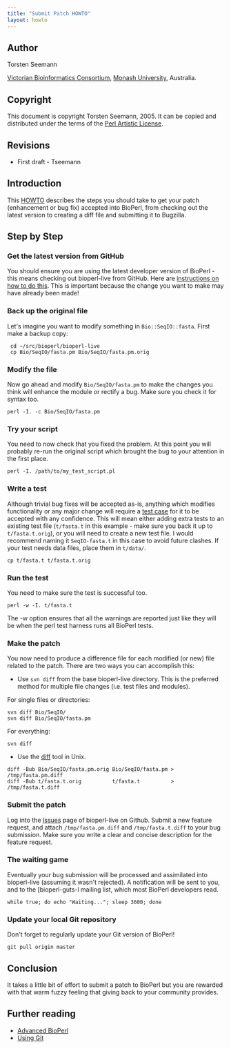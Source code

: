 ```yaml
---
title: "Submit Patch HOWTO"
layout: howto
---
```


Author
------

Torsten Seemann

[Victorian Bioinformatics Consortium](http://www.vicbioinformatics.com), [Monash University](http://www.monash.edu.au/), Australia.

Copyright
---------

This document is copyright Torsten Seemann, 2005. It can be copied and distributed under the terms of the [Perl Artistic License](http://www.bioperl.org/wiki/Perl_Artistic_License).

Revisions
---------

-   First draft - Tseemann

Introduction
------------

This [HOWTO](/howtos/index.html) describes the steps you should take to get your patch (enhancement or bug fix) accepted into BioPerl, from checking out the latest version to creating a diff file and submitting it to Bugzilla.

Step by Step
------------

### Get the latest version from GitHub

You should ensure you are using the latest developer version of BioPerl - this means checking out bioperl-live from GitHub. Here are [instructions on how to do this](INSTALL.html). This is important because the change you want to make may have already been made!

### Back up the original file

Let's imagine you want to modify something in `Bio::SeqIO::fasta`. First make a backup copy:

```
 cd ~/src/bioperl/bioperl-live
 cp Bio/SeqIO/fasta.pm Bio/SeqIO/fasta.pm.orig
```

### Modify the file

Now go ahead and modify `Bio/SeqIO/fasta.pm` to make the changes you think will enhance the module or rectify a bug. Make sure you check it for syntax too.

`perl -I. -c Bio/SeqIO/fasta.pm`

### Try your script

You need to now check that you fixed the problem. At this point you will probably re-run the original script which brought the bug to your attention in the first place.

`perl -I. /path/to/my_test_script.pl`

### Write a test

Although trivial bug fixes will be accepted as-is, anything which modifies functionality or any major change will require a [test case](http://en.wikipedia.org/wiki/Test_case) for it to be accepted with any confidence. This will mean either adding extra tests to an existing test file (`t/fasta.t` in this example - make sure you back it up to `t/fasta.t.orig`), or you will need to create a new test file. I would recommend naming it `SeqIO-fasta.t` in this case to avoid future clashes. If your test needs data files, place them in `t/data/`.

`cp t/fasta.t t/fasta.t.orig`

### Run the test

You need to make sure the test is successful too.

`perl -w -I. t/fasta.t`

The -w option ensures that all the warnings are reported just like they will be when the perl test harness runs all BioPerl tests.

### Make the patch

You now need to produce a difference file for each modified (or new) file related to the patch. There are two ways you can accomplish this:

-   Use `svn diff` from the base bioperl-live directory. This is the preferred method for multiple file changes (i.e. test files and modules).

For single files or directories:

```
svn diff Bio/SeqIO/
svn diff Bio/SeqIO/fasta.pm
```

For everything:

`svn diff`

-   Use the [diff](http://en.wikipedia.org/wiki/diff) tool in Unix.

```
diff -Bub Bio/SeqIO/fasta.pm.orig Bio/SeqIO/fasta.pm > /tmp/fasta.pm.diff
diff -Bub t/fasta.t.orig          t/fasta.t          > /tmp/fasta.t.diff
```

### Submit the patch

Log into the [Issues](https://github.com/bioperl/bioperl-live/issues) page of bioperl-live on Github. Submit a new feature request, and attach `/tmp/fasta.pm.diff` and `/tmp/fasta.t.diff` to your bug submission. Make sure you write a clear and concise description for the feature request.

### The waiting game

Eventually your bug submission will be processed and assimilated into bioperl-live (assuming it wasn't rejected). A notification will be sent to you, and to the [bioperl-guts-l mailing list, which most BioPerl developers read.

`while true; do echo "Waiting..."; sleep 3600; done`

### Update your local Git repository

Don't forget to regularly update your Git version of BioPerl!

`git pull origin master`

Conclusion
----------

It takes a little bit of effort to submit a patch to BioPerl but you are rewarded with that warm fuzzy feeling that giving back to your community provides.

Further reading
---------------

-   [Advanced BioPerl](/howtos/Advanced_BioPerl_HOWTO.html)
-   [Using Git](/howtos/Using_Git_HOWTO.html)
